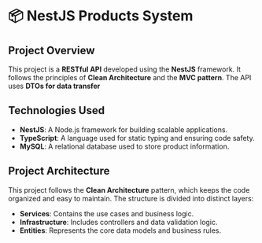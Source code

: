 # 📦 NestJS Products System
<h2>Project Overview</h2>
<p>This project is a <strong>RESTful API</strong> developed using the <strong>NestJS</strong> framework. It follows the principles of <strong>Clean Architecture</strong> and the <strong>MVC pattern</strong>. The API uses <strong>DTOs for data transfer</strong></p>
<h2>Technologies Used</h2>
<ul> <li><strong>NestJS</strong>: A Node.js framework for building scalable applications.</li> <li><strong>TypeScript</strong>: A language used for static typing and ensuring code safety.</li> <li><strong>MySQL</strong>: A relational database used to store product information.</li> </ul>
<h2>Project Architecture</h2>
<p>This project follows the <strong>Clean Architecture</strong> pattern, which keeps the code organized and easy to maintain. The structure is divided into distinct layers:</p> <ul> <li><strong>Services</strong>: Contains the use cases and business logic.</li> <li><strong>Infrastructure</strong>: Includes controllers and data validation logic.</li> <li><strong>Entities</strong>: Represents the core data models and business rules.</li> </ul>
